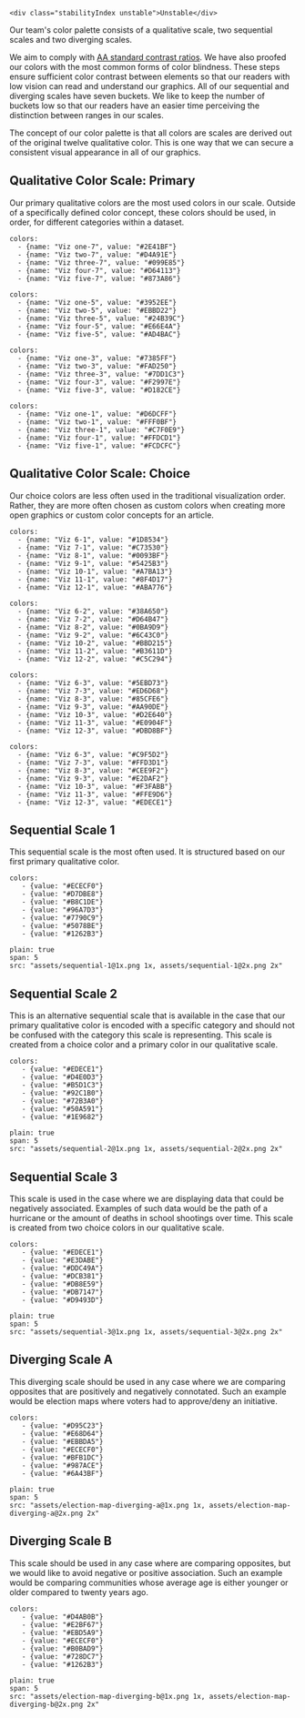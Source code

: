 ```html|span-1,no-source,plain
<div class="stabilityIndex unstable">Unstable</div>
```

Our team's color palette consists of a qualitative scale, two sequential scales and two diverging scales.

We aim to comply with [AA standard contrast ratios](https://www.w3.org/TR/WCAG/). We have also proofed our colors with the most common forms of color blindness. These steps ensure sufficient color contrast between elements so that our readers with low vision can read and understand our graphics.
All of our sequential and diverging scales have seven buckets. We like to keep the number of buckets low so that our readers have an easier time perceiving the distinction between ranges in our scales.

The concept of our color palette is that all colors are scales are derived out of the original twelve qualitative color. This is one way that we can secure a consistent visual appearance in all of our graphics.

## Qualitative Color Scale: Primary
Our primary qualitative colors are the most used colors in our scale. Outside of a specifically defined color concept, these colors should be used, in order, for different categories within a dataset.

```color-palette|span-1
colors:
  - {name: "Viz one-7", value: "#2E41BF"}
  - {name: "Viz two-7", value: "#D4A91E"}
  - {name: "Viz three-7", value: "#099E85"}
  - {name: "Viz four-7", value: "#D64113"}
  - {name: "Viz five-7", value: "#873A86"}
```
```color-palette|span-1
colors:
  - {name: "Viz one-5", value: "#3952EE"}
  - {name: "Viz two-5", value: "#EBBD22"}
  - {name: "Viz three-5", value: "#24B39C"}
  - {name: "Viz four-5", value: "#E66E4A"}
  - {name: "Viz five-5", value: "#AD4BAC"}
```
```color-palette|span-1
colors:
  - {name: "Viz one-3", value: "#7385FF"}
  - {name: "Viz two-3", value: "#FAD250"}
  - {name: "Viz three-3", value: "#7DD1C3"}
  - {name: "Viz four-3", value: "#F2997E"}
  - {name: "Viz five-3", value: "#D182CE"}
```
```color-palette|span-1
colors:
  - {name: "Viz one-1", value: "#D6DCFF"}
  - {name: "Viz two-1", value: "#FFF0BF"}
  - {name: "Viz three-1", value: "#C7F0E9"}
  - {name: "Viz four-1", value: "#FFDCD1"}
  - {name: "Viz five-1", value: "#FCDCFC"}
```


## Qualitative Color Scale: Choice
Our choice colors are less often used in the traditional visualization order. Rather, they are more often chosen as custom colors when creating more open graphics or custom color concepts for an article.

```color-palette|span-1
colors:
  - {name: "Viz 6-1", value: "#1D8534"}
  - {name: "Viz 7-1", value: "#C73530"}
  - {name: "Viz 8-1", value: "#0093BF"}
  - {name: "Viz 9-1", value: "#5425B3"}
  - {name: "Viz 10-1", value: "#A7BA13"}
  - {name: "Viz 11-1", value: "#8F4D17"}
  - {name: "Viz 12-1", value: "#ABA776"}
```
```color-palette|span-1
colors:
  - {name: "Viz 6-2", value: "#38A650"}
  - {name: "Viz 7-2", value: "#D64B47"}
  - {name: "Viz 8-2", value: "#0BA9D9"}
  - {name: "Viz 9-2", value: "#6C43C0"}
  - {name: "Viz 10-2", value: "#BBD215"}
  - {name: "Viz 11-2", value: "#B3611D"}
  - {name: "Viz 12-2", value: "#C5C294"}
```
```color-palette|span-1
colors:
  - {name: "Viz 6-3", value: "#5EBD73"}
  - {name: "Viz 7-3", value: "#ED6D68"}
  - {name: "Viz 8-3", value: "#85CFE6"}
  - {name: "Viz 9-3", value: "#AA90DE"}
  - {name: "Viz 10-3", value: "#D2E640"}
  - {name: "Viz 11-3", value: "#E0904F"}
  - {name: "Viz 12-3", value: "#DBD8BF"}
```
```color-palette|span-1
colors:
  - {name: "Viz 6-3", value: "#C9F5D2"}
  - {name: "Viz 7-3", value: "#FFD3D1"}
  - {name: "Viz 8-3", value: "#CEE9F2"}
  - {name: "Viz 9-3", value: "#E2DAF2"}
  - {name: "Viz 10-3", value: "#F3FABB"}
  - {name: "Viz 11-3", value: "#FFE9D6"}
  - {name: "Viz 12-3", value: "#EDECE1"}
```

## Sequential Scale 1
This sequential scale is the most often used. It is structured based on our first primary qualitative color.
```color-palette|horizontal
colors:
   - {value: "#ECECF0"}
   - {value: "#D7DBE8"}
   - {value: "#B8C1DE"}
   - {value: "#96A7D3"}
   - {value: "#7790C9"}
   - {value: "#5078BE"}
   - {value: "#1262B3"}
```
```image
plain: true
span: 5
src: "assets/sequential-1@1x.png 1x, assets/sequential-1@2x.png 2x"
```

## Sequential Scale 2
This is an alternative sequential scale that is available in the case that our primary qualitative color is encoded with a specific category and should not be confused with the category this scale is representing. This scale is created from a choice color and a primary color in our qualitative scale.
```color-palette|horizontal
colors:
   - {value: "#EDECE1"}
   - {value: "#D4E0D3"}
   - {value: "#B5D1C3"}
   - {value: "#92C1B0"}
   - {value: "#72B3A0"}
   - {value: "#50A591"}
   - {value: "#1E9682"}
```
```image
plain: true
span: 5
src: "assets/sequential-2@1x.png 1x, assets/sequential-2@2x.png 2x"
```

## Sequential Scale 3
This scale is used in the case where we are displaying data that could be negatively associated. Examples of such data would be the path of a hurricane or the amount of deaths in school shootings over time. This scale is created from two choice colors in our qualitative scale.
```color-palette|horizontal
colors:
   - {value: "#EDECE1"}
   - {value: "#E3DABE"}
   - {value: "#DDC49A"}
   - {value: "#DCB381"}
   - {value: "#DB8E59"}
   - {value: "#DB7147"}
   - {value: "#D9493D"}
```
```image
plain: true
span: 5
src: "assets/sequential-3@1x.png 1x, assets/sequential-3@2x.png 2x"
```

## Diverging Scale A
This diverging scale should be used in any case where we are comparing opposites that are positively and negatively connotated. Such an example would be election maps where voters had to approve/deny an initiative.
```color-palette|horizontal
colors:
   - {value: "#D95C23"}
   - {value: "#E68D64"}
   - {value: "#EBBDA5"}
   - {value: "#ECECF0"}
   - {value: "#BFB1DC"}
   - {value: "#987ACE"}
   - {value: "#6A43BF"}
```

```image
plain: true
span: 5
src: "assets/election-map-diverging-a@1x.png 1x, assets/election-map-diverging-a@2x.png 2x"
```

## Diverging Scale B
This scale should be used in any case where are comparing opposites, but we would like to avoid negative or positive association. Such an example would be comparing communities whose average age is either younger or older compared to twenty years ago.
```color-palette|horizontal
colors:
   - {value: "#D4AB0B"}
   - {value: "#E2BF67"}
   - {value: "#EBD5A9"}
   - {value: "#ECECF0"}
   - {value: "#B0BAD9"}
   - {value: "#728DC7"}
   - {value: "#1262B3"}
```

```image
plain: true
span: 5
src: "assets/election-map-diverging-b@1x.png 1x, assets/election-map-diverging-b@2x.png 2x"
```
